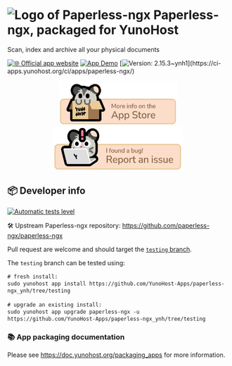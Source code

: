 <!--
N.B.: This README was automatically generated by <https://github.com/YunoHost/apps_tools/blob/main/readme_generator>
It shall NOT be edited by hand.
-->

<h1>
  <img src="https://raw.githubusercontent.com/YunoHost/apps/main/logos/paperless-ngx.png" width="32px" alt="Logo of Paperless-ngx">
  Paperless-ngx, packaged for YunoHost
</h1>

Scan, index and archive all your physical documents

[![🌐 Official app website](https://img.shields.io/badge/Official_app_website-darkgreen?style=for-the-badge)](https://paperless-ngx.com)
[![App Demo](https://img.shields.io/badge/App_Demo-blue?style=for-the-badge)](https://demo.paperless-ngx.com/)
[![Version: 2.15.3~ynh1](https://img.shields.io/badge/Version-2.15.3~ynh1-rgba(0,150,0,1)?style=for-the-badge)](https://ci-apps.yunohost.org/ci/apps/paperless-ngx/)

<div align="center">
<a href="https://apps.yunohost.org/app/paperless-ngx"><img height="100px" src="https://github.com/YunoHost/yunohost-artwork/raw/refs/heads/main/badges/neopossum-badges/badge_more_info_on_the_appstore.svg"/></a>
<a href="https://github.com/YunoHost-Apps/paperless-ngx_ynh/issues"><img height="100px" src="https://github.com/YunoHost/yunohost-artwork/raw/refs/heads/main/badges/neopossum-badges/badge_report_an_issue.svg"/></a>
</div>

## 📦 Developer info

[![Automatic tests level](https://apps.yunohost.org/badge/cilevel/paperless-ngx)](https://ci-apps.yunohost.org/ci/apps/paperless-ngx/)

🛠️ Upstream Paperless-ngx repository: <https://github.com/paperless-ngx/paperless-ngx>

Pull request are welcome and should target the [`testing` branch](https://github.com/YunoHost-Apps/paperless-ngx_ynh/tree/testing).

The `testing` branch can be tested using:
```
# fresh install:
sudo yunohost app install https://github.com/YunoHost-Apps/paperless-ngx_ynh/tree/testing

# upgrade an existing install:
sudo yunohost app upgrade paperless-ngx -u https://github.com/YunoHost-Apps/paperless-ngx_ynh/tree/testing
```

### 📚 App packaging documentation

Please see <https://doc.yunohost.org/packaging_apps> for more information.
